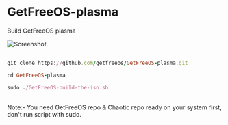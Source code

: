 # GetFreeOS-plasma
Build GetFreeOS plasma

![Screenshot.](https://getfreeos.com/wp-content/uploads/2023/04/Screenshot-1024x576.png)

##
```ruby
git clone https://github.com/getfreeos/GetFreeOS-plasma.git

cd GetFreeOS-plasma

sudo ./GetFreeOS-build-the-iso.sh
```
##

Note:- You need GetFreeOS repo & Chaotic repo ready on your system first, don't run script with sudo.
